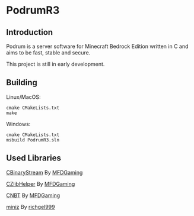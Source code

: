 # PodrumR3

## Introduction
Podrum is a server software for Minecraft Bedrock Edition written in C and aims to be fast, stable and secure.

This project is still in early development.

## Building
Linux/MacOS:
```
cmake CMakeLists.txt
make
```

Windows:
```
cmake CMakeLists.txt
msbuild PodrumR3.sln
```

## Used Libraries
[CBinaryStream](https://github.com/MFDGaming/CBinaryStream) By [MFDGaming](https://github.com/MFDGaming)

[CZlibHelper](https://github.com/MFDGaming/CZlibHelper) By [MFDGaming](https://github.com/MFDGaming)

[CNBT](https://github.com/MFDGaming/CNBT) By [MFDGaming](https://github.com/MFDGaming)

[miniz](https://github.com/richgel999/miniz) By [richgel999](https://github.com/richgel999)
